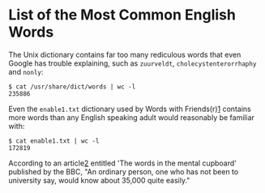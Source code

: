 List of the Most Common English Words
=====================================

The Unix dictionary contains far too many rediculous words that even Google has
trouble explaining, such as `zuurveldt`, `cholecystenterorrhaphy` and `nonly`:

    $ cat /usr/share/dict/words | wc -l
    235886

Even the `enable1.txt` dictionary used by Words with Friends(r)[1] contains
more words than any English speaking adult would reasonably be familiar with:

    $ cat enable1.txt | wc -l
    172819

According to an article[2] entitled 'The words in the mental cupboard'
published by the BBC, "An ordinary person, one who has not been to university
say, would know about 35,000 quite easily."

[1]: http://www.wordswithfriends.com/
[2]: http://news.bbc.co.uk/2/hi/uk_news/magazine/8013859.stm
